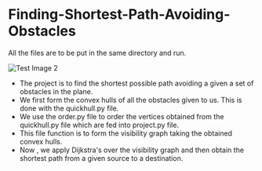 # Finding-Shortest-Path-Avoiding-Obstacles
All the files are to be put in the same directory and run.

![Test Image 2]("https://www.google.com/url?sa=i&rct=j&q=&esrc=s&source=images&cd=&cad=rja&uact=8&ved=2ahUKEwiF4r2Xwd3gAhUJL48KHVmNDssQjRx6BAgBEAU&url=http%3A%2F%2Fwww.gamasutra.com%2Fblogs%2FMattKlingensmith%2F20130907%2F199787%2FOverview_of_Motion_Planning.php&psig=AOvVaw0gAmR2lFeBG0Hu76FJp2eP&ust=1551411693080163")

* The project is to find the shortest possible path avoiding a given a set of obstacles in the plane.
* We first form the convex hulls of all the obstacles given to us. This is done with the quickhull.py file. 
* We use the order.py file to order the vertices obtained from the quickhull.py file which are fed into project.py file. 
* This file function is to form the visibility graph taking the obtained convex hulls.
* Now , we apply Dijkstra's over the visibility graph and then obtain the shortest path from a given source to a destination.
